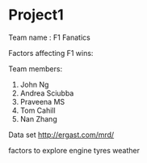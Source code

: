 # Project1

Team name :  F1 Fanatics

Factors affecting F1 wins:

Team members:
1.	John Ng
2.	Andrea Sciubba
3.	Praveena MS
4.	Tom Cahill
5.	Nan Zhang

Data set
	http://ergast.com/mrd/
  
  
  factors to explore
    engine
    tyres
    weather
    
